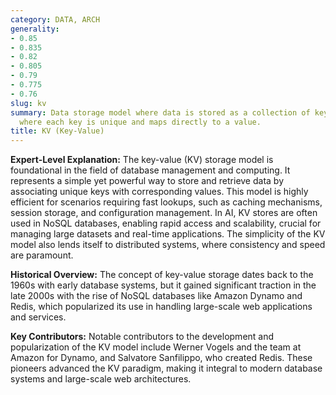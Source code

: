```yaml
---
category: DATA, ARCH
generality:
- 0.85
- 0.835
- 0.82
- 0.805
- 0.79
- 0.775
- 0.76
slug: kv
summary: Data storage model where data is stored as a collection of key-value pairs,
  where each key is unique and maps directly to a value.
title: KV (Key-Value)
---
```


**Expert-Level Explanation:** The key-value (KV) storage model is foundational in the field of database management and computing. It represents a simple yet powerful way to store and retrieve data by associating unique keys with corresponding values. This model is highly efficient for scenarios requiring fast lookups, such as caching mechanisms, session storage, and configuration management. In AI, KV stores are often used in NoSQL databases, enabling rapid access and scalability, crucial for managing large datasets and real-time applications. The simplicity of the KV model also lends itself to distributed systems, where consistency and speed are paramount.

**Historical Overview:** The concept of key-value storage dates back to the 1960s with early database systems, but it gained significant traction in the late 2000s with the rise of NoSQL databases like Amazon Dynamo and Redis, which popularized its use in handling large-scale web applications and services.

**Key Contributors:** Notable contributors to the development and popularization of the KV model include Werner Vogels and the team at Amazon for Dynamo, and Salvatore Sanfilippo, who created Redis. These pioneers advanced the KV paradigm, making it integral to modern database systems and large-scale web architectures.